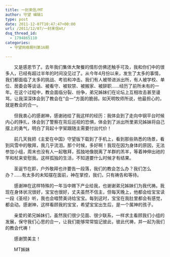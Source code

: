 ```yaml
---
title: 一封来信/MT
author: 守望 编辑1
type: post
date: 2011-12-07T10:47:47+00:00
url: /2011/12/07/一封来信mt/
dsq_thread_id:
  - 1794865110
categories:
  - 守望网络期刊第16期

---
```

       又是感恩节了。去年我们集体大聚餐的情形仿佛还触手可及，我和你们中的很多人，已经有超过半年的时间没见过了。从今年4月份以来，发生了太多的事情，我们都面临了太多的挑战、考验和冲击。我们有人被带进派出所，有人被学校、单位、居委会等谈话、被看守、被软禁、被搬家、被辞职……经历了前所未有的一年。在这个过程中，教会面临分裂、纷争，弟兄姊妹们在论坛上互相攻击甚至谩骂，让我深深体会到了教会在“合一”方面的脆弱。如天明牧师所说，他最担心的，就是教会的合一。<!--more-->

       但我衷心的感谢神，感谢祂给了我这样的经历：我体会到了走向中钢平台时候内心的挣扎，体会到了警察在背后巡视的恐惧，体会到了派出所里弟兄姊妹将自己摆上的勇气，明白了背起十字架跟随主需要付出代价！

       前几天我把《主爱在中国》守望版下载到了手机上，看到那些熟悉的场景，看到风雪中的敬拜，我几乎流泪。那个时候，多好啊！我现在因为身体的原因，无法参加小组，周末也没有人一起敬拜，孤独地像脱离了羊群的羔羊，等着神伸出祂的竿和杖来安慰我。这样孤独的生活，不知道要什么时候才有结果。

       圣诞节在即，户外敬拜也许要告一段落，我们的教会怎么办？我们怎么办？……有太多的未知摆在面前，神在掌控，我们，只有祷告和等待。

       感谢神在这样特殊的一年当中赐下产业给我，也谢谢弟兄姊妹们为我代祷。我现在身体状况很好，宝宝也很好，丈夫虽然不信主，但每天晚上，他都会给宝宝读一段《圣经》听，我也会唱赞美诗给宝宝。每到这时，宝宝在我肚里都会有感觉，都会动。感谢神，这样看顾我的宝宝，希望宝宝出生后，是一个属神的孩子。

       亲爱的弟兄姊妹们，虽然我们很少见面、很少联系，一样求主看顾我们小组的发展，保守我们心思的合一，让我们能够常常惦记彼此，彼此代祷，并一起为我们的教会代祷！

       感谢赞美主！

       MT姊妹